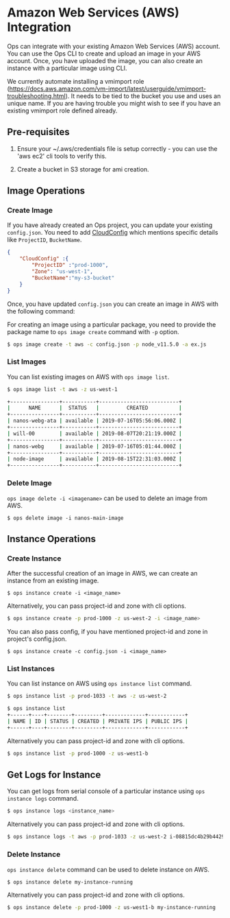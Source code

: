 Amazon Web Services (AWS) Integration
========================

Ops can integrate with your existing Amazon Web Services (AWS) account. You can use the Ops CLI to create and upload an image in your AWS account.
Once, you have uploaded the image, you can also create an instance with a particular image using CLI.

We currently automate installing a vmimport role
(https://docs.aws.amazon.com/vm-import/latest/userguide/vmimport-troubleshooting.html).
It needs to be tied to the bucket you use and uses an unique name. If
you are having trouble you might wish to see if you have an existing
vmimport role defined already.

## Pre-requisites

1. Ensure your ~/.aws/credentials file is setup correctly - you can use
   the 'aws ec2' cli tools to verify this.

4. Create a bucket in S3 storage for ami creation.


## Image Operations
### Create Image

If you have already created an Ops project, you can update your existing `config.json`.
You need to add [CloudConfig](configuration.md#cloudconfig) which mentions specific details like `ProjectID`, `BucketName`.

```json
{
    "CloudConfig" :{
        "ProjectID" :"prod-1000",
        "Zone": "us-west-1",
        "BucketName":"my-s3-bucket"
    }
}
```

Once, you have updated `config.json` you can create an image in AWS with the following command:

For creating an image using a particular package, you need to provide the package name to `ops image create` command with `-p` option.

```sh
$ ops image create -t aws -c config.json -p node_v11.5.0 -a ex.js
```

### List Images

You can list existing images on AWS with `ops image list`.

```sh
$ ops image list -t aws -z us-west-1

+----------------+-----------+--------------------------+
|      NAME      |  STATUS   |         CREATED          |
+----------------+-----------+--------------------------+
| nanos-webg-ata | available | 2019-07-16T05:56:06.000Z |
+----------------+-----------+--------------------------+
| will-00        | available | 2019-08-07T20:21:19.000Z |
+----------------+-----------+--------------------------+
| nanos-webg     | available | 2019-07-16T05:01:44.000Z |
+----------------+-----------+--------------------------+
| node-image     | available | 2019-08-15T22:31:03.000Z |
+----------------+-----------+--------------------------+
```

### Delete Image

`ops image delete -i <imagename>` can be used to delete an image from AWS.

```
$ ops delete image -i nanos-main-image
```

## Instance Operations
### Create Instance

After the successful creation of an image in AWS, we can create an instance from an existing image.

```
$ ops instance create -i <image_name>
```

Alternatively, you can pass project-id and zone with cli options.

```sh
$ ops instance create -p prod-1000 -z us-west-2 -i <image_name>
```

You can also pass config, if you have mentioned project-id and zone in project's config.json.
```
$ ops instance create -c config.json -i <image_name>
```

### List Instances

You can list instance on AWS using `ops instance list` command.

```sh
$ ops instance list -p prod-1033 -t aws -z us-west-2

$ ops instance list
+------+----+--------+---------+-------------+------------+
| NAME | ID | STATUS | CREATED | PRIVATE IPS | PUBLIC IPS |
+------+----+--------+---------+-------------+------------+
```

Alternatively you can pass project-id and zone with cli options.
```sh
$ ops instance list -p prod-1000 -z us-west1-b
```

## Get Logs for Instance

You can get logs from serial console of a particular instance using `ops instance logs` command.

```sh
$ ops instance logs <instance_name>
```

Alternatively you can pass project-id and zone with cli options.
```sh
$ ops instance logs -t aws -p prod-1033 -z us-west-2 i-08815dc4b29b44294
```

### Delete Instance

`ops instance delete` command can be used to delete instance on AWS.

```
$ ops instance delete my-instance-running
```

Alternatively you can pass project-id and zone with cli options.
```sh
$ ops instance delete -p prod-1000 -z us-west1-b my-instance-running
```
